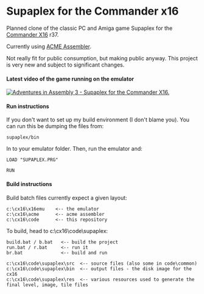 # Supaplex for the Commander x16

Planned clone of the classic PC and Amiga game Supaplex for the [Commander X16](https://github.com/commanderx16) r37.

Currently using [ACME Assembler](https://github.com/commanderx16).

Not really fit for public consumption, but making public anyway. This project is very new and subject to significant changes.

#### Latest video of the game running on the emulator
[![Adventures in Assembly 3 - Supaplex for the Commander X16.](https://img.visualrealmsoftware.com/youtube/thumb/6pXfGgCJt8A)](http://www.youtube.com/watch?v=6pXfGgCJt8A "Adventures in Assembly [3] - Supaplex for the Commander X16.")

#### Run instructions

If you don't want to set up my build environment (I don't blame you). You can run this be dumping the files from:

```
supaplex/bin
```
In to your emulator folder. Then, run the emulator and:

```
LOAD "SUPAPLEX.PRG"

RUN
```

#### Build instructions

Build batch files currently expect a given layout:

```c:\cx16
c:\cx16\x16emu    <-- the emulator
c:\cx16\acme      <-- acme assembler
c:\cx16\code      <-- this repository
```

To build, head to c:\cx16\code\supaplex:

```
build.bat / b.bat   <-- build the project
run.bat / r.bat     <-- run it
br.bat              <-- build and run

c:\cx16\code\supaplex\src  <-- source files (also some in code\common)
c:\cx16\code\supaplex\bin  <-- output files - the disk image for the cx16
c:\cx16\code\supaplex\res  <-- various resources used to generate the final level, image, tile files
```
